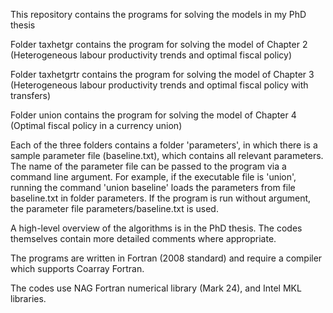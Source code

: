 This repository contains the programs for solving the models in my PhD thesis

Folder taxhetgr contains the program for solving the model of Chapter 2 (Heterogeneous labour productivity
trends and optimal fiscal policy)

Folder taxhetgrtr contains the program for solving the model of Chapter 3 (Heterogeneous labour productivity
trends and optimal fiscal policy with transfers)

Folder union contains the program for solving the model of Chapter 4 (Optimal fiscal policy in a currency union)

Each of the three folders contains a folder 'parameters', in which there is a sample parameter file (baseline.txt),
which contains all relevant parameters. The name of the parameter file can be passed to the program via a command line
argument. For example, if the executable file is 'union', running the command 'union baseline' loads the parameters
from file baseline.txt in folder parameters. If the program is run without argument, the parameter file
parameters/baseline.txt is used.


A high-level overview of the algorithms is in the PhD thesis. The codes themselves contain more detailed comments
where appropriate.

The programs are written in Fortran (2008 standard) and require a compiler which supports Coarray Fortran.

The codes use NAG Fortran numerical library (Mark 24), and Intel MKL libraries.
